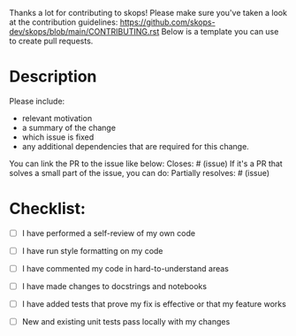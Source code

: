 Thanks a lot for contributing to skops! Please make sure you've taken a look at the contribution guidelines: https://github.com/skops-dev/skops/blob/main/CONTRIBUTING.rst
Below is a template you can use to create pull requests. 

# Description

Please include:
* relevant motivation
* a summary of the change
* which issue is fixed
* any additional dependencies that are required for this change.

You can link the PR to the issue like below:
Closes: # (issue)
If it's a PR that solves a small part of the issue, you can do:
Partially resolves: # (issue)

# Checklist:

- [ ] I have performed a self-review of my own code
- [ ] I have run style formatting on my code
- [ ] I have commented my code in hard-to-understand areas
- [ ] I have made changes to docstrings and notebooks
- [ ] I have added tests that prove my fix is effective or that my feature works
- [ ] New and existing unit tests pass locally with my changes


